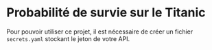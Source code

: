 # Probabilité de survie sur le Titanic

Pour pouvoir utiliser ce projet, il 
est nécessaire de créer un fichier `secrets.yaml`
stockant le jeton de votre API. 